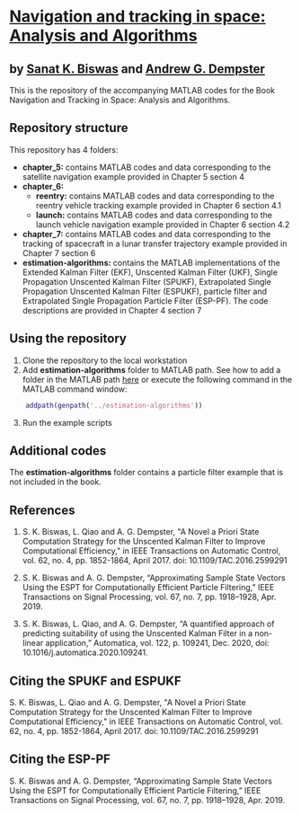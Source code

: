# [Navigation and tracking in space: Analysis and Algorithms](https://uk.artechhouse.com/Navigation-and-Tracking-in-Space-Analysis-and-Algorithms-P2215.aspx)

## by [Sanat K. Biswas](https://ssl.iiitd.edu.in/author/sanat-k-biswas/) and [Andrew G. Dempster](https://www.unsw.edu.au/staff/andrew-dempster)

This is the repository of the accompanying MATLAB codes for the Book Navigation and Tracking in Space: Analysis and Algorithms.

## Repository structure
This repository has 4 folders:
- **chapter_5:** contains MATLAB codes and data corresponding to the satellite navigation example provided in Chapter 5 section 4
- **chapter_6:**
    - **reentry:** contains MATLAB codes and data corresponding to the reentry vehicle tracking example provided in Chapter 6 section 4.1
    - **launch:** contains MATLAB codes and data corresponding to the launch vehicle navigation example provided in Chapter 6 section 4.2
- **chapter_7:** contains MATLAB codes and data corresponding to the tracking of spacecraft in a lunar transfer trajectory example provided in Chapter 7 section 6
- **estimation-algorithms:** contains the MATLAB implementations of the Extended Kalman Filter (EKF), Unscented Kalman Filter (UKF), Single Propagation Unscented Kalman Filter (SPUKF), Extrapolated Single Propagation Unscented Kalman Filter (ESPUKF), particle filter and Extrapolated Single Propagation Particle Filter (ESP-PF). The code descriptions are provided in Chapter 4 section 7

## Using the repository
1. Clone the repository to the local workstation
2. Add **estimation-algorithms** folder to MATLAB path. See how to add a folder in the MATLAB path [here](https://in.mathworks.com/help/matlab/ref/path.html) or execute the following command in the MATLAB command window:
```matlab
    addpath(genpath('../estimation-algorithms'))
```
3. Run the example scripts

## Additional codes
The **estimation-algorithms** folder contains a particle filter example that is not included in the book.

## References
1. S. K. Biswas, L. Qiao and A. G. Dempster, "A Novel a Priori State Computation Strategy for the Unscented Kalman Filter to Improve Computational Efficiency," in IEEE Transactions on Automatic Control, vol. 62, no. 4, pp. 1852-1864, April 2017. doi: 10.1109/TAC.2016.2599291 

2. S. K. Biswas and A. G. Dempster, “Approximating Sample State Vectors Using the ESPT for Computationally Efficient Particle Filtering,” IEEE Transactions on Signal Processing, vol. 67, no. 7, pp. 1918–1928, Apr. 2019.

3. S. K. Biswas, L. Qiao, and A. G. Dempster, “A quantified approach of predicting suitability of using the Unscented Kalman Filter in a non-linear application,” Automatica, vol. 122, p. 109241, Dec. 2020, doi: 10.1016/j.automatica.2020.109241.

## Citing the SPUKF and ESPUKF
S. K. Biswas, L. Qiao and A. G. Dempster, "A Novel a Priori State Computation Strategy for the Unscented Kalman Filter to Improve Computational Efficiency," in IEEE Transactions on Automatic Control, vol. 62, no. 4, pp. 1852-1864, April 2017. doi: 10.1109/TAC.2016.2599291

## Citing the ESP-PF
S. K. Biswas and A. G. Dempster, “Approximating Sample State Vectors Using the ESPT for Computationally Efficient Particle Filtering,” IEEE Transactions on Signal Processing, vol. 67, no. 7, pp. 1918–1928, Apr. 2019.
